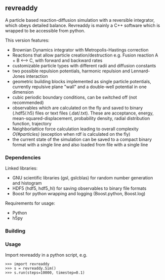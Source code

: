 ## revreaddy

A particle based reaction-diffusion simulation with a
reversible integrator, which obeys detailed balance.
Revreaddy is mainly a C++ software which is wrapped to
be accessible from python.

This version features:
* Brownian Dynamics integrator with Metropolis-Hastings
	correction
* Reactions that allow particle creation/destruction
  e.g. Fusion reaction A + B <--> C,
  with forward and backward rates
* customizable particle types with different radii and
  diffusion constants
* two possible repulsion potentials, harmonic repulsion
  and Lennard-Jones interaction
* geometric building blocks implemented as single
  particle potentials, currently repulsive plane "wall"
  and a double-well potential in one dimension
* cubic periodic boundary conditions, can be switched
  off (not recommended) 
* observables which are calculated on the fly and saved
  to binary (.hdf5/.h5) files or text files
  (.dat/.txt). These are acceptance, energy,
  mean-squared-displacement, probability density,
  radial distribution function, trajectory
* Neighborlattice force calculation leading to overall
  complexity *O(#particles)* (exception when rdf is
  calculated on the fly)
* the current state of the simulation can be saved
  to a compact binary format with a single line
  and also loaded from file with a single line

### Dependencies

Linked libraries:
* GNU scientific libraries (gsl, gslcblas)
  for random number generation and histogram
* HDF5 (hdf5, hdf5_hl) for saving observables 
  to binary file formats
* Boost for python wrapping and logging
  (Boost.python, Boost.log)

Requirements for usage:
* Python
* h5py

### Building

### Usage
Import revreaddy in a python script, e.g.

	>>> import revreaddy 
	>>> s = revreaddy.Sim()
	>>> s.run(steps=10000, timestep=0.1)